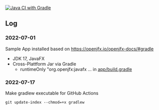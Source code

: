 [![Java CI with Gradle](https://github.com/andreas-thor/cre3/actions/workflows/gradle.yml/badge.svg)](https://github.com/andreas-thor/cre3/actions/workflows/gradle.yml)



## Log

### 2022-07-01

Sample App installed based on https://openjfx.io/openjfx-docs/#gradle

* JDK 17, JavaFX
* Cross-Plattform Jar via Gradle 
    * runtimeOnly "org.openjfx:javafx ... in [app/build.gradle](app/build.gradle)


### 2022-07-17

Make gradlew executable for GitHub Actions

``git update-index --chmod=+x gradlew``